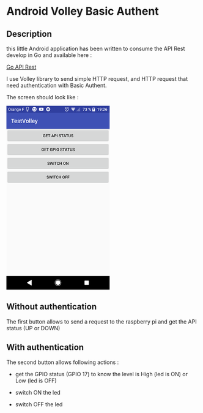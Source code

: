 # Android Volley Basic Authent

## Description

this little Android application has been written to consume the API Rest develop in Go and available here :

[Go API Rest](https://github.com/MatGarreau/GoApiRestBasicAuth)

I use Volley library to send simple HTTP request, and HTTP request that need authentication with Basic Authent.

The screen should look like :

![](screenshot.png)

## Without authentication

The first button allows to send a request to the raspberry pi and get the API status (UP or DOWN)

## With authentication

The second button allows following actions :

* get the GPIO status (GPIO 17) to know the level is High (led is ON) or Low (led is OFF)

* switch ON the led

* switch OFF the led



